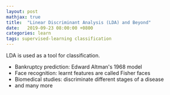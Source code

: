 ```yaml
---
layout: post
mathjax: true
title:  "Linear Discriminant Analysis (LDA) and Beyond"
date:   2019-09-23 08:00:00 +0800
categories: learn
tags: supervised-learning classification
---
```


LDA is used as a tool for classification.

- Bankruptcy prediction: Edward Altman's 1968 model
- Face recognition: learnt features are called Fisher faces
- Biomedical studies: discriminate different stages of a disease
- and many more



